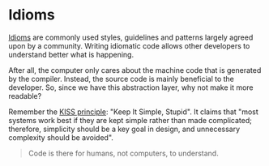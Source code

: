 # Idioms

[Idioms](https://en.wikipedia.org/wiki/Programming_idiom) are commonly used
styles, guidelines and patterns largely agreed upon by a community. Writing
idiomatic code allows other developers to understand better what is happening.

After all, the computer only cares about the machine code that is generated by
the compiler. Instead, the source code is mainly beneficial to the developer.
So, since we have this abstraction layer, why not make it more readable?

Remember the [KISS principle](https://en.wikipedia.org/wiki/KISS_principle):
"Keep It Simple, Stupid". It claims that "most systems work best if they are
kept simple rather than made complicated; therefore, simplicity should be a key
goal in design, and unnecessary complexity should be avoided".

> Code is there for humans, not computers, to understand.
